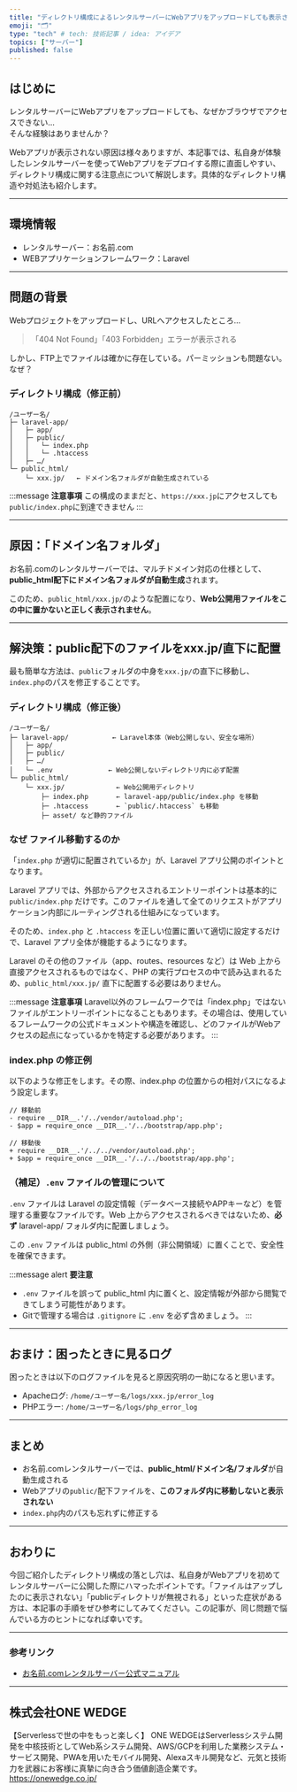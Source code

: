 ```yaml
---
title: "ディレクトリ構成によるレンタルサーバーにWebアプリをアップロードしても表示されない要因"
emoji: "🗂️"
type: "tech" # tech: 技術記事 / idea: アイデア
topics: ["サーバー"]
published: false
---
```


## はじめに

レンタルサーバーにWebアプリをアップロードしても、なぜかブラウザでアクセスできない…  
そんな経験はありませんか？

Webアプリが表示されない原因は様々ありますが、本記事では、私自身が体験したレンタルサーバーを使ってWebアプリをデプロイする際に直面しやすい、ディレクトリ構成に関する注意点について解説します。具体的なディレクトリ構造や対処法も紹介します。

---

## 環境情報

- レンタルサーバー：お名前.com
- WEBアプリケーションフレームワーク：Laravel

---

## 問題の背景

Webプロジェクトをアップロードし、URLへアクセスしたところ...

> 「404 Not Found」「403 Forbidden」エラーが表示される

しかし、FTP上でファイルは確かに存在している。パーミッションも問題ない。なぜ？

### ディレクトリ構成（修正前）

```
/ユーザー名/
├─ laravel-app/
│   ├─ app/
│   ├─ public/
│   │   └─ index.php
│   │   └─ .htaccess
│   ├─ …/
└─ public_html/
    └─ xxx.jp/   ← ドメイン名フォルダが自動生成されている
```

:::message
**注意事項**
この構成のままだと、`https://xxx.jp`にアクセスしても`public/index.php`に到達できません
:::

---

## 原因：「ドメイン名フォルダ」

お名前.comのレンタルサーバーでは、マルチドメイン対応の仕様として、**public_html配下にドメイン名フォルダが自動生成**されます。

このため、`public_html/xxx.jp/`のような配置になり、**Web公開用ファイルをこの中に置かないと正しく表示されません**。

---

## 解決策：public配下のファイルをxxx.jp/直下に配置

最も簡単な方法は、`public`フォルダの中身を`xxx.jp/`の直下に移動し、`index.php`のパスを修正することです。

### ディレクトリ構成（修正後）

```
/ユーザー名/
├─ laravel-app/           ← Laravel本体（Web公開しない、安全な場所）
│   ├─ app/
│   ├─ public/
│   ├─ …/
│   └─ .env              ← Web公開しないディレクトリ内に必ず配置
└─ public_html/
    └─ xxx.jp/             ← Web公開用ディレクトリ
        ├─ index.php       ← laravel-app/public/index.php を移動
        ├─ .htaccess       ← `public/.htaccess` も移動
        ├─ asset/ など静的ファイル
```

### なぜ ファイル移動するのか

「`index.php` が適切に配置されているか」が、Laravel アプリ公開のポイントとなります。

Laravel アプリでは、外部からアクセスされるエントリーポイントは基本的に `public/index.php` だけです。このファイルを通して全てのリクエストがアプリケーション内部にルーティングされる仕組みになっています。

そのため、`index.php` と `.htaccess` を正しい位置に置いて適切に設定するだけで、Laravel アプリ全体が機能するようになります。

Laravel のその他のファイル（app、routes、resources など）は Web 上から直接アクセスされるものではなく、PHP の実行プロセスの中で読み込まれるため、`public_html/xxx.jp/` 直下に配置する必要はありません。

:::message
**注意事項**
Laravel以外のフレームワークでは「index.php」ではないファイルがエントリーポイントになることもあります。その場合は、使用しているフレームワークの公式ドキュメントや構造を確認し、どのファイルがWebアクセスの起点になっているかを特定する必要があります。
:::

### index.php の修正例

以下のような修正をします。その際、index.php の位置からの相対パスになるよう設定します。

```diff:index.php
// 移動前
- require __DIR__.'/../vendor/autoload.php';
- $app = require_once __DIR__.'/../bootstrap/app.php';

// 移動後
+ require __DIR__.'/../../vendor/autoload.php';
+ $app = require_once __DIR__.'/../../bootstrap/app.php';
```

### （補足）`.env` ファイルの管理について

`.env` ファイルは Laravel の設定情報（データベース接続やAPPキーなど）を管理する重要なファイルです。Web 上からアクセスされるべきではないため、**必ず** laravel-app/ フォルダ内に配置しましょう。

この `.env` ファイルは public_html の外側（非公開領域）に置くことで、安全性を確保できます。

:::message alert
**要注意**
- `.env` ファイルを誤って public_html 内に置くと、設定情報が外部から閲覧できてしまう可能性があります。
- Gitで管理する場合は `.gitignore` に `.env` を必ず含めましょう。
:::

---

## おまけ：困ったときに見るログ

困ったときは以下のログファイルを見ると原因究明の一助になると思います。

- Apacheログ: `/home/ユーザー名/logs/xxx.jp/error_log`
- PHPエラー: `/home/ユーザー名/logs/php_error_log`

---

## まとめ

- お名前.comレンタルサーバーでは、**public_html/ドメイン名/フォルダ**が自動生成される
- Webアプリの`public/`配下ファイルを、**このフォルダ内に移動しないと表示されない**
- `index.php`内のパスも忘れずに修正する

--- 

## おわりに

今回ご紹介したディレクトリ構成の落とし穴は、私自身がWebアプリを初めてレンタルサーバーに公開した際にハマったポイントです。「ファイルはアップしたのに表示されない」「publicディレクトリが無視される」といった症状がある方は、本記事の手順をぜひ参考にしてみてください。この記事が、同じ問題で悩んでいる方のヒントになれば幸いです。

---

### 参考リンク

- [お名前.comレンタルサーバー公式マニュアル](https://www.onamae-server.com/support/)

---

## 株式会社ONE WEDGE
【Serverlessで世の中をもっと楽しく】
ONE WEDGEはServerlessシステム開発を中核技術としてWeb系システム開発、AWS/GCPを利用した業務システム・サービス開発、PWAを用いたモバイル開発、Alexaスキル開発など、元気と技術力を武器にお客様に真摯に向き合う価値創造企業です。
https://onewedge.co.jp/

